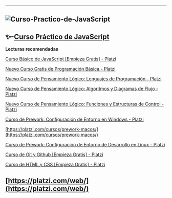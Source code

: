 ----------------------------------------------------------------------------------------------------

![Curso-Practico-de-JavaScript](https://static.platzi.com/cdn-cgi/image/width=1024,quality=50,format=auto/media/achievements/practico-javascript_badge-fb533fa5-73c8-4f75-9d81-0294d9013ab5.png)
----------------------------------------------------------------------------------------------------

✨-[Curso Práctico de JavaScript](https://platzi.com/cursos/javascript-practico/)
----------------------------------------------------------------------------------------------------
**Lecturas recomendadas**

[Curso Básico de JavaScript [Empieza Gratis] - Platzi](https://platzi.com/cursos/basico-javascript/)

[Nuevo Curso Gratis de Programación Básica - Platzi](https://platzi.com/cursos/programacion-basica-nuevo/)

[Nuevo Curso de Pensamiento Lógico: Lenguajes de Programación - Platzi](https://platzi.com/cursos/pensamiento-logico-lenguajes/)

[Nuevo Curso de Pensamiento Lógico: Algoritmos y Diagramas de Flujo - Platzi](https://platzi.com/cursos/pensamiento-logico/)

[Nuevo Curso de Pensamiento Lógico: Funciones y Estructuras de Control - Platzi](https://platzi.com/cursos/pensamiento-logico-estructuras/)

[Curso de Prework: Configuración de Entorno en Windows - Platzi](https://platzi.com/cursos/prework-windows/)

[https://platzi.com/cursos/prework-macos/](https://platzi.com/cursos/prework-macos/)

[Curso de Prework: Configuración de Entorno de Desarrollo en Linux - Platzi](https://platzi.com/cursos/prework-linux/)

[Curso de Git y Github [Empieza Gratis] - Platzi](https://platzi.com/cursos/git-github/)

[Curso de HTML y CSS [Empieza Gratis] - Platzi](https://platzi.com/cursos/html-css/)

[https://platzi.com/web/](https://platzi.com/web/)
----------------------------------------------------------------------------------------------------


